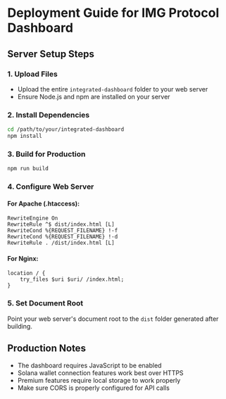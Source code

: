# Deployment Guide for IMG Protocol Dashboard

## Server Setup Steps

### 1. Upload Files
- Upload the entire `integrated-dashboard` folder to your web server
- Ensure Node.js and npm are installed on your server

### 2. Install Dependencies
```bash
cd /path/to/your/integrated-dashboard
npm install
```

### 3. Build for Production
```bash
npm run build
```

### 4. Configure Web Server

#### For Apache (.htaccess):
```
RewriteEngine On
RewriteRule ^$ dist/index.html [L]
RewriteCond %{REQUEST_FILENAME} !-f
RewriteCond %{REQUEST_FILENAME} !-d
RewriteRule . /dist/index.html [L]
```

#### For Nginx:
```
location / {
    try_files $uri $uri/ /index.html;
}
```

### 5. Set Document Root
Point your web server's document root to the `dist` folder generated after building.

## Production Notes
- The dashboard requires JavaScript to be enabled
- Solana wallet connection features work best over HTTPS
- Premium features require local storage to work properly
- Make sure CORS is properly configured for API calls
